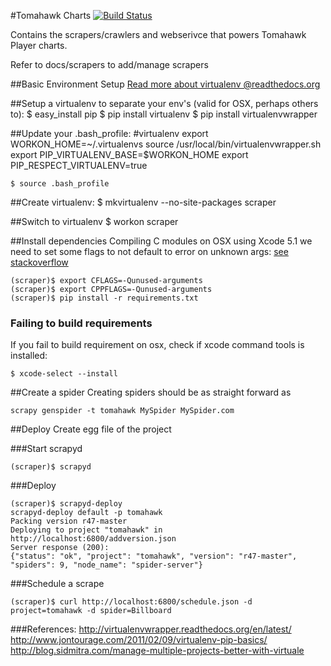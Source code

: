 #Tomahawk Charts [![Build Status](https://travis-ci.org/hugolm84/tomahawk-charts.svg?branch=master)](https://travis-ci.org/hugolm84/tomahawk-charts)

Contains the scrapers/crawlers and webserivce that powers Tomahawk Player charts.

Refer to docs/scrapers to add/manage scrapers

##Basic Environment Setup
[Read more about virtualenv @readthedocs.org](http://virtualenvwrapper.readthedocs.org/en/latest/)

##Setup a virtualenv to separate your env's (valid for OSX, perhaps others to):
    $ easy_install pip
    $ pip install virtualenv
    $ pip install virtualenvwrapper

##Update your .bash_profile:
    #virtualenv
    export WORKON_HOME=~/.virtualenvs
    source /usr/local/bin/virtualenvwrapper.sh
    export PIP_VIRTUALENV_BASE=$WORKON_HOME
    export PIP_RESPECT_VIRTUALENV=true

    $ source .bash_profile

##Create virtualenv:
    $ mkvirtualenv --no-site-packages scraper

##Switch to virtualenv
    $ workon scraper

##Install dependencies
Compiling C modules on OSX using Xcode 5.1 we need to set some flags to not default to error on unknown args: [see stackoverflow](https://stackoverflow.com/questions/22703393/clang-error-unknown-argument-mno-fused-madd-wunused-command-line-argumen)

    (scraper)$ export CFLAGS=-Qunused-arguments
    (scraper)$ export CPPFLAGS=-Qunused-arguments
    (scraper)$ pip install -r requirements.txt

### Failing to build requirements
If you fail to build requirement on osx, check if xcode command tools is installed:

    $ xcode-select --install

##Create a spider
Creating spiders should be as straight forward as

    scrapy genspider -t tomahawk MySpider MySpider.com

##Deploy
Create egg file of the project

###Start scrapyd

    (scraper)$ scrapyd

###Deploy

    (scraper)$ scrapyd-deploy
    scrapyd-deploy default -p tomahawk
    Packing version r47-master
    Deploying to project "tomahawk" in http://localhost:6800/addversion.json
    Server response (200):
    {"status": "ok", "project": "tomahawk", "version": "r47-master", "spiders": 9, "node_name": "spider-server"}

###Schedule a scrape

    (scraper)$ curl http://localhost:6800/schedule.json -d project=tomahawk -d spider=Billboard

###References:
    http://virtualenvwrapper.readthedocs.org/en/latest/
    http://www.jontourage.com/2011/02/09/virtualenv-pip-basics/
    http://blog.sidmitra.com/manage-multiple-projects-better-with-virtuale

